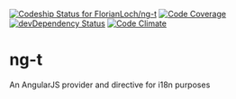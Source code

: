 [ ![Codeship Status for FlorianLoch/ng-t](https://www.codeship.io/projects/0ef84ab0-af9e-0131-89e1-323ab73a37ca/status?branch=master)](https://www.codeship.io/projects/19803)
[![Code Coverage](https://coveralls.io/repos/FlorianLoch/ng-t/badge.png)](https://coveralls.io/r/FlorianLoch/ng-t)
[![devDependency Status](https://david-dm.org/FlorianLoch/ng-t/dev-status.svg)](https://david-dm.org/FlorianLoch/ng-t#info=devDependencies)
[![Code Climate](https://codeclimate.com/github/FlorianLoch/ng-t.png)](https://codeclimate.com/github/FlorianLoch/ng-t)

ng-t
====

An AngularJS provider and directive for i18n purposes
